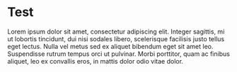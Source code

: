 <!--
SPDX-FileCopyrightText: 2023 Thomas Breitner

SPDX-License-Identifier: CC0-1.0
-->

# Test

Lorem ipsum dolor sit amet, consectetur adipiscing elit. Integer sagittis, mi ut lobortis tincidunt, dui nisi sodales libero, scelerisque facilisis justo tellus eget lectus. Nulla vel metus sed ex aliquet bibendum eget sit amet leo. Suspendisse rutrum tempus orci ut pulvinar. Morbi porttitor, quam ac finibus aliquet, leo ex convallis eros, in mattis dolor odio vitae dolor.
